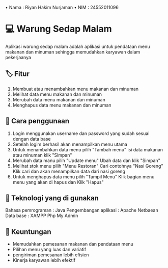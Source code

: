 • Nama : Riyan Hakim Nurjaman 
• NIM  : 24552011096
# 💻 Warung Sedap Malam
Aplikasi warung sedap malam adalah aplikasi untuk pendataan menu makanan dan minuman sehingga memudahkan karyawan dalam pekerjaanya
## 🏷 Fitur
1. Membuat atau menambahkan menu makanan dan minuman
2. Melihat data menu makanan dan minuman
3. Merubah data menu makanan dan minuman
4. Menghapus data menu makanan dan minuman
## 📌 Cara penggunaan
1. Login menggunakan username dan password yang sudah sesuai dengan data base
2. Setelah logim berhasil akan menampilkan menu utama
3. Untuk menambahkan data menu pilih "Tambah menu" isi data makanan atau minuman klik "Simpan"
4. Merubah data manu pilih "Update menu" Ubah data dan klik "Simpan"
5. Melihat stok menu pilih "Menu Restoran" Cari contohnya "Nasi Goreng" Klik cari dan akan menampilkan data dari nasi goreng
6. Untuk menghapus data menu pilih "Tampil Menu" Klik bagian menu menu yang akan di hapus dan Klik "Hapus"
## 🔐 Teknologi yang di gunakan
Bahasa pemrograman : Java
Pengembangan aplikasi : Apache Netbaean
Data base : XAMPP Php My Admin
## 💎 Keuntungan
* Memudahkan pemesanan makanan dan pendataan menu
* Pilihan menu yang luas dan variatif
* pengiriman pemesanan lebih efisien
* Kinerja karyawan lebih efektif 
